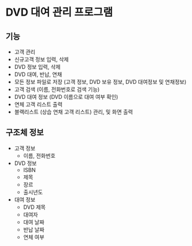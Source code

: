 # DVD 대여 관리 프로그램
 
## 기능

 - 고객 관리
 - 신규고객 정보 입력, 삭제
 - DVD 정보 입력, 삭제
 - DVD 대여, 반납, 연채
 - 모든 정보 파일로 저장 (고객 정보, DVD 보유 정보, DVD 대여정보 및 연채정보)
 - 고객 검색 (이름, 전화번호로 검색 기능)
 - DVD 대여 정보 (DVD 이름으로 대여 여부 확인)
 - 연체 고객 리스트 출력
 - 블랙리스트 (상습 연채 고객 리스트) 관리, 및 화면 출력

## 구조체 정보

 * 고객 정보
   * 이름, 전화번호
 * DVD 정보
   * ISBN
   * 제목
   * 장르
   * 출시년도
 * 대여 정보
   * DVD 제목
   * 대여자 
   * 대여 날짜
   * 반납 날짜
   * 연체 여부